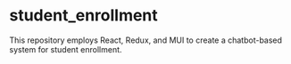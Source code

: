 # student_enrollment
This repository employs React, Redux, and MUI to create a chatbot-based system for student enrollment.
